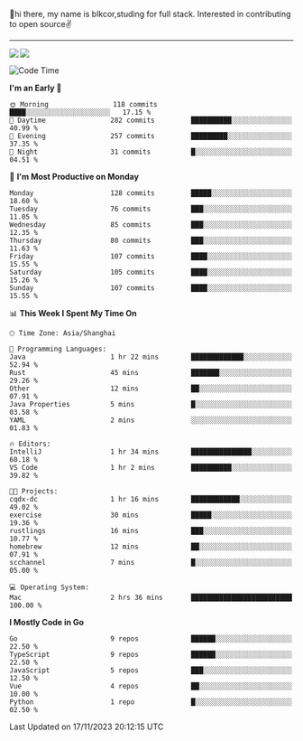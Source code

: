 👋hi there, my name is blkcor,studing for full stack.
Interested in contributing to open source✌️

<hr/>

![](https://github-readme-stats.vercel.app/api?username=blkcor)
<a href="https://github.com/blkcor/github-readme-stats">
    <img align="left" src="https://github-readme-stats.vercel.app/api/top-langs/?username=blkcor&hide=jupyter%20notebook,shaderlab,tex,c%23&langs_count=9" />
</a>


<!--START_SECTION:waka-->
![Code Time](http://img.shields.io/badge/Code%20Time-743%20hrs%2026%20mins-blue)

**I'm an Early 🐤** 

```text
🌞 Morning                118 commits         ████░░░░░░░░░░░░░░░░░░░░░   17.15 % 
🌆 Daytime                282 commits         ██████████░░░░░░░░░░░░░░░   40.99 % 
🌃 Evening                257 commits         █████████░░░░░░░░░░░░░░░░   37.35 % 
🌙 Night                  31 commits          █░░░░░░░░░░░░░░░░░░░░░░░░   04.51 % 
```
📅 **I'm Most Productive on Monday** 

```text
Monday                   128 commits         █████░░░░░░░░░░░░░░░░░░░░   18.60 % 
Tuesday                  76 commits          ███░░░░░░░░░░░░░░░░░░░░░░   11.05 % 
Wednesday                85 commits          ███░░░░░░░░░░░░░░░░░░░░░░   12.35 % 
Thursday                 80 commits          ███░░░░░░░░░░░░░░░░░░░░░░   11.63 % 
Friday                   107 commits         ████░░░░░░░░░░░░░░░░░░░░░   15.55 % 
Saturday                 105 commits         ████░░░░░░░░░░░░░░░░░░░░░   15.26 % 
Sunday                   107 commits         ████░░░░░░░░░░░░░░░░░░░░░   15.55 % 
```


📊 **This Week I Spent My Time On** 

```text
🕑︎ Time Zone: Asia/Shanghai

💬 Programming Languages: 
Java                     1 hr 22 mins        █████████████░░░░░░░░░░░░   52.94 % 
Rust                     45 mins             ███████░░░░░░░░░░░░░░░░░░   29.26 % 
Other                    12 mins             ██░░░░░░░░░░░░░░░░░░░░░░░   07.91 % 
Java Properties          5 mins              █░░░░░░░░░░░░░░░░░░░░░░░░   03.58 % 
YAML                     2 mins              ░░░░░░░░░░░░░░░░░░░░░░░░░   01.83 % 

🔥 Editors: 
IntelliJ                 1 hr 34 mins        ███████████████░░░░░░░░░░   60.18 % 
VS Code                  1 hr 2 mins         ██████████░░░░░░░░░░░░░░░   39.82 % 

🐱‍💻 Projects: 
cqdx-dc                  1 hr 16 mins        ████████████░░░░░░░░░░░░░   49.02 % 
exercise                 30 mins             █████░░░░░░░░░░░░░░░░░░░░   19.36 % 
rustlings                16 mins             ███░░░░░░░░░░░░░░░░░░░░░░   10.77 % 
homebrew                 12 mins             ██░░░░░░░░░░░░░░░░░░░░░░░   07.91 % 
scchannel                7 mins              █░░░░░░░░░░░░░░░░░░░░░░░░   05.00 % 

💻 Operating System: 
Mac                      2 hrs 36 mins       █████████████████████████   100.00 % 
```

**I Mostly Code in Go** 

```text
Go                       9 repos             ██████░░░░░░░░░░░░░░░░░░░   22.50 % 
TypeScript               9 repos             ██████░░░░░░░░░░░░░░░░░░░   22.50 % 
JavaScript               5 repos             ███░░░░░░░░░░░░░░░░░░░░░░   12.50 % 
Vue                      4 repos             ██░░░░░░░░░░░░░░░░░░░░░░░   10.00 % 
Python                   1 repo              █░░░░░░░░░░░░░░░░░░░░░░░░   02.50 % 
```




 Last Updated on 17/11/2023 20:12:15 UTC
<!--END_SECTION:waka-->


